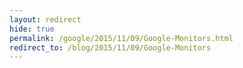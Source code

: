 ```yaml
---
layout: redirect
hide: true
permalink: /google/2015/11/09/Google-Monitors.html
redirect_to: /blog/2015/11/09/Google-Monitors
---
```

